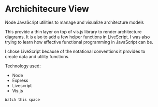 # Archichitecure View
Node JavaScript utilities to manage and visualize architecture models

This provide a thin layer on top of vis.js library to render architecture diagrams. It is also to add a few helper functions in LiveScript. I was also trying to learn how effective functional programming in JavaScript can be.

I chose LiveScript because of the notational conventions it provides to create data and utility functions.


Technology used:

- Node
- Express
- Livescript
- Vis.js

`Watch this space`

